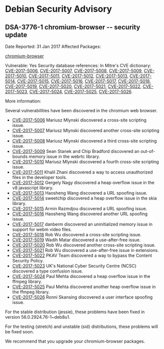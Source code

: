 
Debian Security Advisory
========================


DSA-3776-1 chromium-browser -- security update
----------------------------------------------



Date Reported:
31 Jan 2017
Affected Packages:

[chromium-browser](https://packages.debian.org/src:chromium-browser)

Vulnerable:
Yes
Security database references:
In Mitre's CVE dictionary: [CVE-2017-5006](https://security-tracker.debian.org/tracker/CVE-2017-5006), [CVE-2017-5007](https://security-tracker.debian.org/tracker/CVE-2017-5007), [CVE-2017-5008](https://security-tracker.debian.org/tracker/CVE-2017-5008), [CVE-2017-5009](https://security-tracker.debian.org/tracker/CVE-2017-5009), [CVE-2017-5010](https://security-tracker.debian.org/tracker/CVE-2017-5010), [CVE-2017-5011](https://security-tracker.debian.org/tracker/CVE-2017-5011), [CVE-2017-5012](https://security-tracker.debian.org/tracker/CVE-2017-5012), [CVE-2017-5013](https://security-tracker.debian.org/tracker/CVE-2017-5013), [CVE-2017-5014](https://security-tracker.debian.org/tracker/CVE-2017-5014), [CVE-2017-5015](https://security-tracker.debian.org/tracker/CVE-2017-5015), [CVE-2017-5016](https://security-tracker.debian.org/tracker/CVE-2017-5016), [CVE-2017-5017](https://security-tracker.debian.org/tracker/CVE-2017-5017), [CVE-2017-5018](https://security-tracker.debian.org/tracker/CVE-2017-5018), [CVE-2017-5019](https://security-tracker.debian.org/tracker/CVE-2017-5019), [CVE-2017-5020](https://security-tracker.debian.org/tracker/CVE-2017-5020), [CVE-2017-5021](https://security-tracker.debian.org/tracker/CVE-2017-5021), [CVE-2017-5022](https://security-tracker.debian.org/tracker/CVE-2017-5022), [CVE-2017-5023](https://security-tracker.debian.org/tracker/CVE-2017-5023), [CVE-2017-5024](https://security-tracker.debian.org/tracker/CVE-2017-5024), [CVE-2017-5025](https://security-tracker.debian.org/tracker/CVE-2017-5025), [CVE-2017-5026](https://security-tracker.debian.org/tracker/CVE-2017-5026).  

More information:

Several vulnerabilities have been discovered in the chromium web browser.


* [CVE-2017-5006](https://security-tracker.debian.org/tracker/CVE-2017-5006)
Mariusz Mlynski discovered a cross-site scripting issue.
* [CVE-2017-5007](https://security-tracker.debian.org/tracker/CVE-2017-5007)
Mariusz Mlynski discovered another cross-site scripting issue.
* [CVE-2017-5008](https://security-tracker.debian.org/tracker/CVE-2017-5008)
Mariusz Mlynski discovered a third cross-site scripting issue.
* [CVE-2017-5009](https://security-tracker.debian.org/tracker/CVE-2017-5009)
Sean Stanek and Chip Bradford discovered an out-of-bounds memory
 issue in the webrtc library.
* [CVE-2017-5010](https://security-tracker.debian.org/tracker/CVE-2017-5010)
Mariusz Mlynski discovered a fourth cross-site scripting issue.
* [CVE-2017-5011](https://security-tracker.debian.org/tracker/CVE-2017-5011)
Khalil Zhani discovered a way to access unauthorized files in the
 developer tools.
* [CVE-2017-5012](https://security-tracker.debian.org/tracker/CVE-2017-5012)
Gergely Nagy discovered a heap overflow issue in the v8 javascript
 library.
* [CVE-2017-5013](https://security-tracker.debian.org/tracker/CVE-2017-5013)
Haosheng Wang discovered a URL spoofing issue.
* [CVE-2017-5014](https://security-tracker.debian.org/tracker/CVE-2017-5014)
sweetchip discovered a heap overflow issue in the skia library.
* [CVE-2017-5015](https://security-tracker.debian.org/tracker/CVE-2017-5015)
Armin Razmdjou discovered a URL spoofing issue.
* [CVE-2017-5016](https://security-tracker.debian.org/tracker/CVE-2017-5016)
Haosheng Wang discovered another URL spoofing issue.
* [CVE-2017-5017](https://security-tracker.debian.org/tracker/CVE-2017-5017)
danberm discovered an uninitialized memory issue in support for
 webm video files.
* [CVE-2017-5018](https://security-tracker.debian.org/tracker/CVE-2017-5018)
Rob Wu discovered a cross-site scripting issue.
* [CVE-2017-5019](https://security-tracker.debian.org/tracker/CVE-2017-5019)
Wadih Matar discovered a use-after-free issue.
* [CVE-2017-5020](https://security-tracker.debian.org/tracker/CVE-2017-5020)
Rob Wu discovered another cross-site scripting issue.
* [CVE-2017-5021](https://security-tracker.debian.org/tracker/CVE-2017-5021)
Rob Wu discovered a use-after-free issue in extensions.
* [CVE-2017-5022](https://security-tracker.debian.org/tracker/CVE-2017-5022)
PKAV Team discovered a way to bypass the Content Security Policy.
* [CVE-2017-5023](https://security-tracker.debian.org/tracker/CVE-2017-5023)
UK's National Cyber Security Centre (NCSC) discovered a type
 confusion issue.
* [CVE-2017-5024](https://security-tracker.debian.org/tracker/CVE-2017-5024)
Paul Mehta discovered a heap overflow issue in the ffmpeg library.
* [CVE-2017-5025](https://security-tracker.debian.org/tracker/CVE-2017-5025)
Paul Mehta discovered another heap overflow issue in the ffmpeg
 library.
* [CVE-2017-5026](https://security-tracker.debian.org/tracker/CVE-2017-5026)
Ronni Skansing discovered a user interface spoofing issue.


For the stable distribution (jessie), these problems have been fixed in
version 56.0.2924.76-1~deb8u1.


For the testing (stretch) and unstable (sid) distributions, these
problems will be fixed soon.


We recommend that you upgrade your chromium-browser packages.





